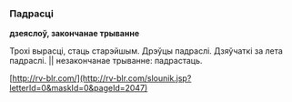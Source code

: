 ### Падрасці
**дзеяслоў, закончанае трыванне**

Трохі вырасці, стаць старэйшым. Дрэўцы падраслі. Дзяўчаткі за лета падраслі. || незакончанае трыванне: падрастаць.

<a rel="author">[http://rv-blr.com/](http://rv-blr.com/slounik.jsp?letterId=0&maskId=0&pageId=2047)</a>
